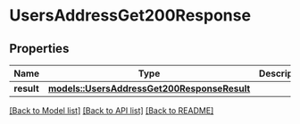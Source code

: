 # UsersAddressGet200Response

## Properties

Name | Type | Description | Notes
------------ | ------------- | ------------- | -------------
**result** | [**models::UsersAddressGet200ResponseResult**](_users_address_get_200_response_result.md) |  | 

[[Back to Model list]](../README.md#documentation-for-models) [[Back to API list]](../README.md#documentation-for-api-endpoints) [[Back to README]](../README.md)


